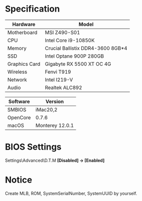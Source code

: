 # Specification

| Hardware      | Model                             |
| ------------- | --------------------------------- |
| Motherboard   | MSI Z490-S01                      |
| CPU           | Intel Core i9-10850K              |
| Memory        | Crucial Ballistix DDR4-3600 8GB*4 |
| SSD           | Intel Optane 900P 280GB           |
| Graphics Card | Gigabyte RX 5500 XT OC 4G         |
| Wireless      | Fenvi T919                        |
| Network       | Intel I219-V                      |
| Audio         | Realtek ALC892                    |

| Software | Version         |
| -------- | --------------- |
| SMBIOS   | iMac20,2        |
| OpenCore | 0.7.6           |
| macOS    | Monterey 12.0.1 |

# BIOS Settings

Settings\Advanced\D.T.M **[Disabled] -> [Enabled]**

# Notice

Create MLB, ROM, SystemSerialNumber, SystemUUID by yourself.
